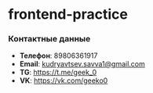 # frontend-practice
### Контактные данные
* **Телефон**: 89806361917
* **Email**: kudryavtsev.savva1@gmail.com
* **TG**: https://t.me/geek_0
* **VK**: https://vk.com/geeko0
